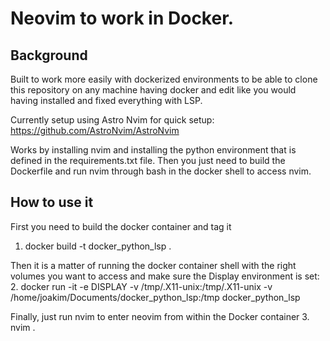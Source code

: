 # Neovim to work in Docker.

## Background
Built to work more easily with dockerized environments to be able to clone this repository on any machine having docker and edit like you would having installed and fixed everything with LSP.

Currently setup using Astro Nvim for quick setup:
https://github.com/AstroNvim/AstroNvim

Works by installing nvim and installing the python environment that is defined in the requirements.txt file.
Then you just need to build the Dockerfile and run nvim through bash in the docker shell to access nvim.

## How to use it

First you need to build the docker container and tag it
1. docker build  -t docker_python_lsp .

Then it is a matter of running the docker container shell with the right volumes you want to access and make sure the Display environment is set:
2. docker run -it  -e DISPLAY -v /tmp/.X11-unix:/tmp/.X11-unix -v /home/joakim/Documents/docker_python_lsp:/tmp docker_python_lsp

Finally, just run nvim to enter neovim from within the Docker container
3. nvim .

